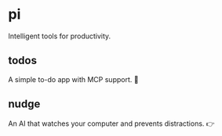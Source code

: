 # pi

Intelligent tools for productivity.

## todos

A simple to-do app with MCP support. 📝

## nudge

An AI that watches your computer and prevents distractions. 👉
